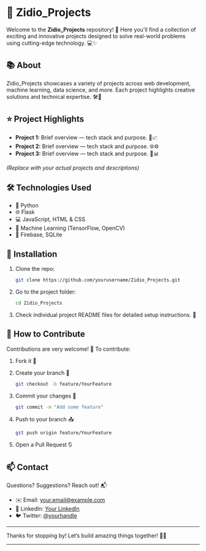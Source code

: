 

# 🚀 Zidio\_Projects

Welcome to the **Zidio\_Projects** repository! 🎉 Here you'll find a collection of exciting and innovative projects designed to solve real-world problems using cutting-edge technology. 💻✨

## 📚 About

Zidio\_Projects showcases a variety of projects across web development, machine learning, data science, and more. Each project highlights creative solutions and technical expertise. 🛠️🤖

## ⭐ Project Highlights

* **Project 1:** Brief overview — tech stack and purpose. 🔧📈
* **Project 2:** Brief overview — tech stack and purpose. 🌐⚙️
* **Project 3:** Brief overview — tech stack and purpose. 🤖📊

*(Replace with your actual projects and descriptions)*

## 🛠️ Technologies Used

* 🐍 Python
* 🌐 Flask
* 💻 JavaScript, HTML & CSS
* 🤖 Machine Learning (TensorFlow, OpenCV)
* 💾 Firebase, SQLite

## 🚀 Installation

1. Clone the repo:

   ```bash
   git clone https://github.com/yourusername/Zidio_Projects.git
   ```
2. Go to the project folder:

   ```bash
   cd Zidio_Projects
   ```
3. Check individual project README files for detailed setup instructions. 📂

## 🤝 How to Contribute

Contributions are very welcome! 🙌 To contribute:

1. Fork it 🍴
2. Create your branch 📝

   ```bash
   git checkout -b feature/YourFeature
   ```
3. Commit your changes 💾

   ```bash
   git commit -m "Add some feature"
   ```
4. Push to your branch 📤

   ```bash
   git push origin feature/YourFeature
   ```
5. Open a Pull Request 🔃

## 📫 Contact

Questions? Suggestions? Reach out! 📬

* ✉️ Email: [your.email@example.com](mailto:your.email@example.com)
* 🔗 LinkedIn: [Your LinkedIn](https://linkedin.com/in/yourprofile)
* 🐦 Twitter: [@yourhandle](https://twitter.com/yourhandle)

---

Thanks for stopping by! Let’s build amazing things together! 🚀✨

---
